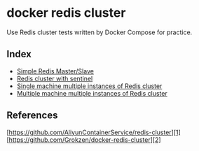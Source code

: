 # docker redis cluster
Use Redis cluster tests written by Docker Compose for practice.

## Index
* [Simple Redis Master/Slave](redis_master_slave)
* [Redis cluster with sentinel](redis_sentinel)
* [Single machine multiple instances of Redis cluster](redis_cluster)
* [Multiple machine multiple instances of Redis cluster](redis_cluster_scale)


## References

[https://github.com/AliyunContainerService/redis-cluster][1]
[https://github.com/Grokzen/docker-redis-cluster][2]

[1]: https://github.com/AliyunContainerService/redis-cluster
[2]: https://github.com/Grokzen/docker-redis-cluster
